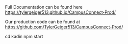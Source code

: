 Full Documentation can be found here
https://tylergeiger513.github.io/CampusConnect-Prod/

Our production code can be found at
https://github.com/TylerGeiger513/CampusConnect-Prod/

cd kadin
npm start
